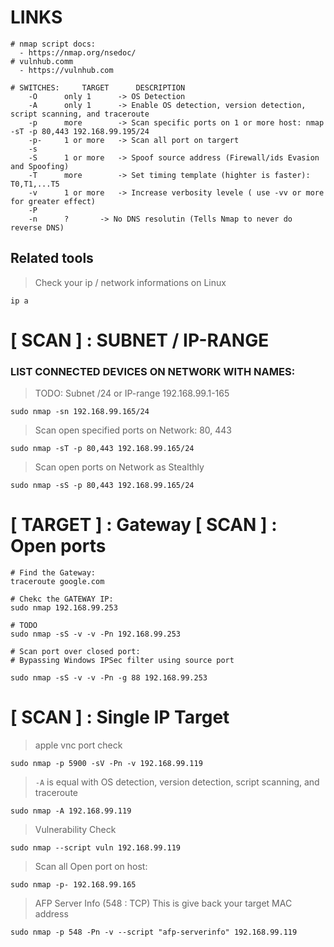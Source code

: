 # LINKS
```
# nmap script docs:
  - https://nmap.org/nsedoc/
# vulnhub.comm
  - https://vulnhub.com
```

```
# SWITCHES:		TARGET		DESCRIPTION
	-O		only 1		-> OS Detection
	-A		only 1		-> Enable OS detection, version detection, script scanning, and traceroute
	-p 		more		-> Scan specific ports on 1 or more host: nmap -sT -p 80,443 192.168.99.195/24
	-p-		1 or more	-> Scan all port on targert
	-s
	-S		1 or more	-> Spoof source address (Firewall/ids Evasion and Spoofing) 
	-T		more		-> Set timing template (highter is faster): T0,T1,...T5
	-v		1 or more	-> Increase verbosity levele ( use -vv or more for greater effect)
	-P
	-n		?		-> No DNS resolutin (Tells Nmap to never do reverse DNS)
```

## Related tools
> Check your ip / network informations on Linux
```
ip a 
```



# [ SCAN ] : SUBNET / IP-RANGE 

### LIST CONNECTED DEVICES ON NETWORK WITH NAMES:

> TODO: Subnet /24 or IP-range 192.168.99.1-165
```
sudo nmap -sn 192.168.99.165/24
```

> Scan open specified ports on Network: 80, 443
```
sudo nmap -sT -p 80,443 192.168.99.165/24
```

> Scan open ports on Network as Stealthly
```
sudo nmap -sS -p 80,443 192.168.99.165/24
``` 

# [ TARGET ] : Gateway [ SCAN ] : Open ports
```
# Find the Gateway:
traceroute google.com

# Chekc the GATEWAY IP:
sudo nmap 192.168.99.253

# TODO
sudo nmap -sS -v -v -Pn 192.168.99.253

# Scan port over closed port:
# Bypassing Windows IPSec filter using source port

sudo nmap -sS -v -v -Pn -g 88 192.168.99.253
```


# [ SCAN ] : Single IP Target

> apple vnc port check
```
sudo nmap -p 5900 -sV -Pn -v 192.168.99.119
```

> `-A` is equal with OS detection, version detection, script scanning, and traceroute
```
sudo nmap -A 192.168.99.119
```

> Vulnerability Check
```
sudo nmap --script vuln 192.168.99.119
```

> Scan all Open port on host:
```
sudo nmap -p- 192.168.99.165
```

> AFP Server Info (548 : TCP) 
> This is give back your target MAC address
```
sudo nmap -p 548 -Pn -v --script "afp-serverinfo" 192.168.99.119
```
